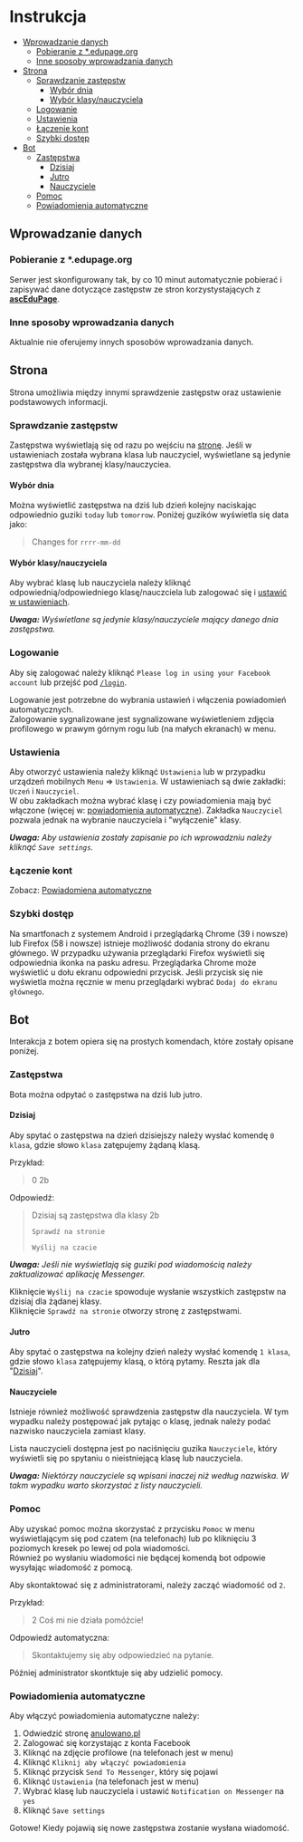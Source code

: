 # Instrukcja

- [Wprowadzanie danych](#wprowadzanie-danych)
  - [Pobieranie z *.edupage.org](#pobieranie-z-edupageorg)
  - [Inne sposoby wprowadzania danych](#inne-sposoby-wprowadzania-danych)
- [Strona](#strona)
  - [Sprawdzanie zastępstw](#sprawdzanie-zastępstw)
    - [Wybór dnia](#wybór-dnia)
    - [Wybór klasy/nauczyciela](#wybór-klasynauczyciela)
  - [Logowanie](#logowanie)
  - [Ustawienia](#ustawienia)
  - [Łączenie kont](#łączenie-kont)
  - [Szybki dostęp](#szybki-dostęp)
- [Bot](#bot)
  - [Zastępstwa](#zastępstwa)
    - [Dzisiaj](#dzisiaj)
    - [Jutro](#jutro)
    - [Nauczyciele](#nauczyciele)
  - [Pomoc](#pomoc)
  - [Powiadomienia automatyczne](#powiadomienia-automatyczne)

## Wprowadzanie danych

### Pobieranie z *.edupage.org

Serwer jest skonfigurowany tak, by co 10 minut automatycznie pobierać i zapisywać dane dotyczące zastępstw ze stron korzystystających z **[ascEduPage](https://edupage.org)**.

### Inne sposoby wprowadzania danych

Aktualnie nie oferujemy innych sposobów wprowadzania danych.

## Strona

Strona umożliwia między innymi sprawdzenie zastępstw oraz ustawienie podstawowych informacji.

### Sprawdzanie zastępstw

Zastępstwa wyświetlają się od razu po wejściu na [stronę](https://anulowano.pl). Jeśli w ustawieniach została wybrana klasa lub nauczyciel, wyświetlane są jedynie zastępstwa dla wybranej klasy/nauczyciea.

#### Wybór dnia

Można wyświetlić zastępstwa na dziś lub dzień kolejny naciskając odpowiednio guziki `today` lub `tomorrow`. Poniżej guzików wyświetla się data jako:
> Changes for `rrrr-mm-dd`

#### Wybór klasy/nauczyciela

Aby wybrać klasę lub nauczyciela należy kliknąć odpowiednią/odpowiedniego klasę/nauczciela lub zalogować się i [ustawić w ustawieniach](#ustawienia).

***Uwaga:** Wyświetlane są jedynie klasy/nauczyciele mający danego dnia zastępstwa.*

### Logowanie

Aby się zalogować należy kliknąć `Please log in using your Facebook account` lub przejść pod [`/login`](https://anulowano.pl/login).

Logowanie jest potrzebne do wybrania ustawień i włączenia powiadomień automatycznych.</br>
Zalogowanie sygnalizowane jest sygnalizowane wyświetleniem zdjęcia profilowego w prawym górnym rogu lub (na małych ekranach) w menu.

### Ustawienia

Aby otworzyć ustawienia należy kliknąć `Ustawienia` lub w przypadku urządzeń mobilnych `Menu` => `Ustawienia`.
W ustawieniach są dwie zakładki: `Uczeń` i `Nauczyciel`.</br>
W obu zakładkach można wybrać klasę i czy powiadomienia mają być włączone (więcej w: [powiadomienia automatyczne](#powiadomienia-automatyczne)). Zakładka `Nauczyciel` pozwala jednak na wybranie nauczyciela i "wyłączenie" klasy.

***Uwaga:** Aby ustawienia zostały zapisanie po ich wprowadzniu należy kliknąć `Save settings`.*

### Łączenie kont

Zobacz: [Powiadomiena automatyczne](#powiadomienia-automatyczne)

### Szybki dostęp

Na smartfonach z systemem Android i przeglądarką Chrome (39 i nowsze) lub Firefox (58 i nowsze) istnieje możliwość dodania strony do ekranu głównego. W przypadku używania przeglądarki Firefox wyświetli się odpowiednia ikonka na pasku adresu. Przeglądarka Chrome może wyświetlić u dołu ekranu odpowiedni przycisk. Jeśli przycisk się nie wyświetla można ręcznie w menu przeglądarki wybrać `Dodaj do ekranu głównego`.

## Bot

Interakcja z botem opiera się na prostych komendach, które zostały opisane poniżej.

### Zastępstwa

Bota można odpytać o zastępstwa na dziś lub jutro.

#### Dzisiaj

Aby spytać o zastępstwa na dzień dzisiejszy należy wysłać komendę `0 klasa`, gdzie słowo `klasa` zatępujemy żądaną klasą.

Przykład:

> 0 2b

Odpowiedź:

> Dzisiaj są zastępstwa dla klasy 2b
>
> `Sprawdź na stronie`
>
> `Wyślij na czacie`

***Uwaga:** Jeśli nie wyświetlają się guziki pod wiadomością należy zaktualizować aplikację Messenger.*

Kliknięcie `Wyślij na czacie` spowoduje wysłanie wszystkich zastępstw na dzisiaj dla żądanej klasy.</br>
Kliknięcie `Sprawdź na stronie` otworzy stronę z zastępstwami.

#### Jutro

Aby spytać o zastępstwa na kolejny dzień należy wysłać komendę `1 klasa`, gdzie słowo `klasa` zatępujemy klasą, o którą pytamy. Reszta jak dla "[Dzisiaj](#dzisiaj)".

#### Nauczyciele

Istnieje również możliwość sprawdzenia zastępstw dla nauczyciela. W tym wypadku należy postępować jak pytając o klasę, jednak należy podać nazwisko nauczyciela zamiast klasy.

Lista nauczycieli dostępna jest po naciśnięciu guzika `Nauczyciele`, który wyświetli się po spytaniu o nieistniejącą klasę lub nauczyciela.

***Uwaga:** Niektórzy nauczyciele są wpisani inaczej niż według nazwiska. W takm wypadku warto skorzystać z listy nauczycieli.*

### Pomoc

Aby uzyskać pomoc można skorzystać z przycisku `Pomoc` w menu wyświetlającym się pod czatem (na telefonach) lub po kliknięciu 3 poziomych kresek po lewej od pola wiadomości.</br>
Również po wysłaniu wiadomości nie będącej komendą bot odpowie wysyłając wiadomość z pomocą.

Aby skontaktować się z administratorami, należy zacząć wiadomość od `2`.

Przykład:

> 2 Coś mi nie działa pomóżcie!

Odpowiedź automatyczna:

> Skontaktujemy się aby odpowiedzieć na pytanie.

Później administrator skontktuje się aby udzielić pomocy.

### Powiadomienia automatyczne

Aby włączyć powiadomienia automatyczne należy:

1. Odwiedzić stronę [anulowano.pl](https://anulowano.pl)
2. Zalogować się korzystając z konta Facebook
3. Kliknąć na zdjęcie profilowe (na telefonach jest w menu)
4. Kliknąć `Kliknij aby włączyć powiadomienia`
5. Kliknąć przycisk `Send To Messenger`, który się pojawi
6. Kliknąć `Ustawienia` (na telefonach jest w menu)
7. Wybrać klasę lub nauczyciela i ustawić `Notification on Messenger` na `yes`
8. Kliknąć `Save settings`

Gotowe! Kiedy pojawią się nowe zastępstwa zostanie wysłana wiadomość.
